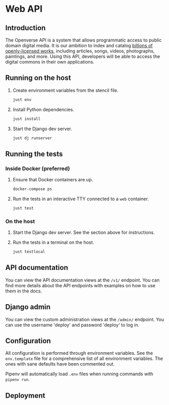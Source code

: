 # Web API

## Introduction

The Openverse API is a system that allows programmatic access to public domain digital media. It is our ambition to index and catalog [billions of openly-licensed works](https://stateof.creativecommons.org/), including articles, songs, videos, photographs, paintings, and more. Using this API, developers will be able to access the digital commons in their own applications.

## Running on the host

1. Create environment variables from the stencil file.
   ```bash
   just env
   ```

2. Install Python dependencies.
   ```bash
   just install
   ```

3. Start the Django dev server.
   ```bash
   just dj runserver
   ```

## Running the tests

### Inside Docker (preferred)

1. Ensure that Docker containers are up.
   ```bash
   docker-compose ps
   ```

2. Run the tests in an interactive TTY connected to a `web` container.
   ```bash
   just test
   ```

### On the host

1. Start the Django dev server. See the section above for instructions.

2. Run the tests in a terminal on the host.
   ```bash
   just testlocal
   ```

## API documentation

You can view the API documentation views at the `/v1/` endpoint. You can find more details about the API endpoints with examples on how to use them in the docs.

## Django admin

You can view the custom administration views at the `/admin/` endpoint. You can use the username 'deploy' and password 'deploy' to log in.

## Configuration

All configuration is performed through environment variables. See the `env.template` file for a comprehensive list of all environment variables. The ones with sane defaults have been commented out.

Pipenv will automatically load `.env` files when running commands with `pipenv run`.

## Deployment

<!-- TODO -->
